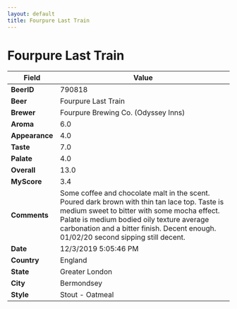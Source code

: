```yaml
---
layout: default
title: Fourpure Last Train
---
```


# Fourpure Last Train

| Field         | Value     |
|---------------|-----------|
| **BeerID** | 790818 |
| **Beer** | Fourpure Last Train |
| **Brewer** | Fourpure Brewing Co. (Odyssey Inns) |
| **Aroma** | 6.0 |
| **Appearance** | 4.0 |
| **Taste** | 7.0 |
| **Palate** | 4.0 |
| **Overall** | 13.0 |
| **MyScore** | 3.4 |
| **Comments** | Some coffee and chocolate malt in the scent. Poured dark brown with thin tan lace top. Taste is medium sweet to bitter with some mocha effect. Palate is medium bodied oily texture average carbonation and a bitter finish. Decent enough. 01/02/20 second sipping still decent. |
| **Date** | 12/3/2019 5:05:46 PM |
| **Country** | England |
| **State** | Greater London |
| **City** | Bermondsey |
| **Style** | Stout - Oatmeal |
